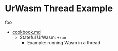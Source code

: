 # UrWasm Thread Example

foo

* [cookbook.md](https://gist.github.com/Quodss/a7dca761f6bcd887241bdc04db2c026a)
  * Stateful UrWasm: `+run`
    * Example: running Wasm in a thread

